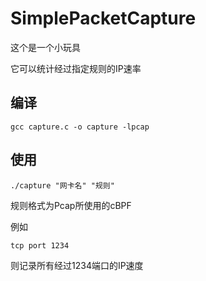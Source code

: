 # SimplePacketCapture

这个是一个小玩具

它可以统计经过指定规则的IP速率

## 编译

`gcc capture.c -o capture -lpcap`

## 使用

`./capture "网卡名" "规则"`

规则格式为Pcap所使用的cBPF

例如

`tcp port 1234`

则记录所有经过1234端口的IP速度
